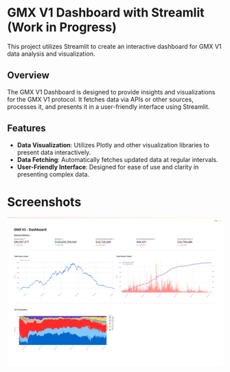 # GMX V1 Dashboard with Streamlit (Work in Progress)

This project utilizes Streamlit to create an interactive dashboard for GMX V1 data analysis and visualization.

## Overview

The GMX V1 Dashboard is designed to provide insights and visualizations for the GMX V1 protocol. It fetches data via APIs or other sources, processes it, and presents it in a user-friendly interface using Streamlit.

## Features

- **Data Visualization**: Utilizes Plotly and other visualization libraries to present data interactively.
- **Data Fetching**: Automatically fetches updated data at regular intervals.
- **User-Friendly Interface**: Designed for ease of use and clarity in presenting complex data.


# Screenshots
![Example Screenshot](data/example.png)
